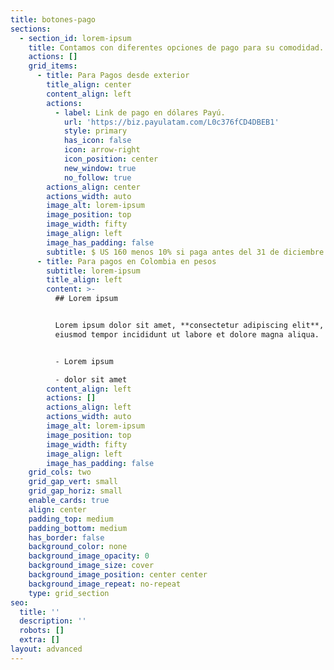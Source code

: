 ```yaml
---
title: botones-pago
sections:
  - section_id: lorem-ipsum
    title: Contamos con diferentes opciones de pago para su comodidad.
    actions: []
    grid_items:
      - title: Para Pagos desde exterior
        title_align: center
        content_align: left
        actions:
          - label: Link de pago en dólares Payú.
            url: 'https://biz.payulatam.com/L0c376fCD4DBEB1'
            style: primary
            has_icon: false
            icon: arrow-right
            icon_position: center
            new_window: true
            no_follow: true
        actions_align: center
        actions_width: auto
        image_alt: lorem-ipsum
        image_position: top
        image_width: fifty
        image_align: left
        image_has_padding: false
        subtitle: $ US 160 menos 10% si paga antes del 31 de diciembre de 2021
      - title: Para pagos en Colombia en pesos
        subtitle: lorem-ipsum
        title_align: left
        content: >-
          ## Lorem ipsum


          Lorem ipsum dolor sit amet, **consectetur adipiscing elit**, sed do
          eiusmod tempor incididunt ut labore et dolore magna aliqua.


          - Lorem ipsum

          - dolor sit amet
        content_align: left
        actions: []
        actions_align: left
        actions_width: auto
        image_alt: lorem-ipsum
        image_position: top
        image_width: fifty
        image_align: left
        image_has_padding: false
    grid_cols: two
    grid_gap_vert: small
    grid_gap_horiz: small
    enable_cards: true
    align: center
    padding_top: medium
    padding_bottom: medium
    has_border: false
    background_color: none
    background_image_opacity: 0
    background_image_size: cover
    background_image_position: center center
    background_image_repeat: no-repeat
    type: grid_section
seo:
  title: ''
  description: ''
  robots: []
  extra: []
layout: advanced
---
```

